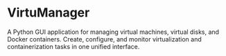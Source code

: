 # VirtuManager
A Python GUI application for managing virtual machines, virtual disks, and Docker containers. Create, configure, and monitor virtualization and containerization tasks in one unified interface.
